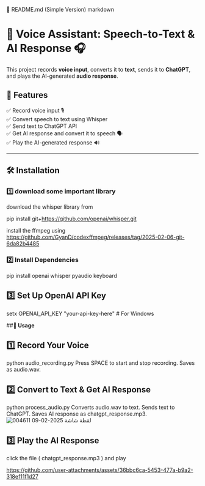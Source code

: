 📌 README.md (Simple Version)
markdown

# 🎤 Voice Assistant: Speech-to-Text & AI Response 🎧

This project records **voice input**, converts it to **text**, sends it to **ChatGPT**, and plays the AI-generated **audio response**.

## **🔹 Features**
✅ Record voice input 🎙️  
✅ Convert speech to text using Whisper  
✅ Send text to ChatGPT API  
✅ Get AI response and convert it to speech 🗣️  
✅ Play the AI-generated response 🔊  

---

## **🛠️ Installation**

### **1️⃣ download some important library**
download the whisper library from 

pip install git+https://github.com/openai/whisper.git 

install the ffmpeg using https://github.com/GyanD/codexffmpeg/releases/tag/2025-02-06-git-6da82b4485



### **2️⃣ Install Dependencies**
pip install openai whisper pyaudio keyboard


## **3️⃣ Set Up OpenAI API Key**
setx OPENAI_API_KEY "your-api-key-here"    # For Windows


##**🚀 Usage**
## **1️⃣ Record Your Voice**
python audio_recording.py
Press SPACE to start and stop recording.
Saves as audio.wav.


## **2️⃣ Convert to Text & Get AI Response**
python process_audio.py
Converts audio.wav to text.
Sends text to ChatGPT.
Saves AI response as chatgpt_response.mp3.
![لقطة شاشة 2025-02-09 004611](https://github.com/user-attachments/assets/a9430acf-a5cf-4ea1-98e4-3fc576bdff82)


## **3️⃣ Play the AI Response**

click the file ( chatgpt_response.mp3 ) and play 


https://github.com/user-attachments/assets/36bbc6ca-5453-477a-b9a2-318ef11f1d27



